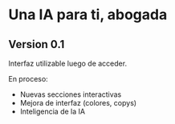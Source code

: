 # Una IA para ti, abogada
## Version 0.1

Interfaz utilizable luego de acceder.

En proceso:
- Nuevas secciones interactivas
- Mejora de interfaz (colores, copys)
- Inteligencia de la IA